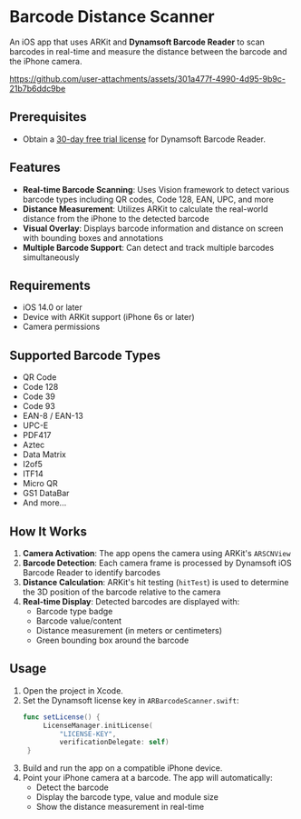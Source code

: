 # Barcode Distance Scanner

An iOS app that uses ARKit and **Dynamsoft Barcode Reader** to scan barcodes in real-time and measure the distance between the barcode and the iPhone camera.

https://github.com/user-attachments/assets/301a477f-4990-4d95-9b9c-21b7b6ddc9be

## Prerequisites
- Obtain a [30-day free trial license](https://www.dynamsoft.com/customer/license/trialLicense/?product=dcv&package=cross-platform) for Dynamsoft Barcode Reader.

## Features

- **Real-time Barcode Scanning**: Uses Vision framework to detect various barcode types including QR codes, Code 128, EAN, UPC, and more
- **Distance Measurement**: Utilizes ARKit to calculate the real-world distance from the iPhone to the detected barcode
- **Visual Overlay**: Displays barcode information and distance on screen with bounding boxes and annotations
- **Multiple Barcode Support**: Can detect and track multiple barcodes simultaneously

## Requirements

- iOS 14.0 or later
- Device with ARKit support (iPhone 6s or later)
- Camera permissions

## Supported Barcode Types

- QR Code
- Code 128
- Code 39
- Code 93
- EAN-8 / EAN-13
- UPC-E
- PDF417
- Aztec
- Data Matrix
- I2of5
- ITF14
- Micro QR
- GS1 DataBar
- And more...

## How It Works

1. **Camera Activation**: The app opens the camera using ARKit's `ARSCNView`
2. **Barcode Detection**: Each camera frame is processed by Dynamsoft iOS Barcode Reader to identify barcodes
3. **Distance Calculation**: ARKit's hit testing (`hitTest`) is used to determine the 3D position of the barcode relative to the camera
4. **Real-time Display**: Detected barcodes are displayed with:
   - Barcode type badge
   - Barcode value/content
   - Distance measurement (in meters or centimeters)
   - Green bounding box around the barcode

## Usage
1. Open the project in Xcode.
2. Set the Dynamsoft license key in `ARBarcodeScanner.swift`:
   ```swift
   func setLicense() {
        LicenseManager.initLicense(
            "LICENSE-KEY",
            verificationDelegate: self)
    }
   ```
2. Build and run the app on a compatible iPhone device.
3. Point your iPhone camera at a barcode. The app will automatically:
   - Detect the barcode
   - Display the barcode type, value and module size
   - Show the distance measurement in real-time

